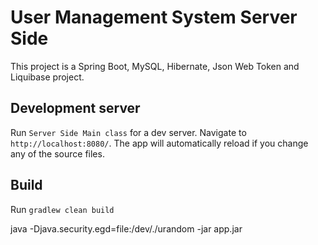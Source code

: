 # User Management System Server Side

This project is a Spring Boot, MySQL, Hibernate, Json Web Token and Liquibase project.

## Development server

Run `Server Side Main class` for a dev server. Navigate to `http://localhost:8080/`. The app will automatically reload if you change any of the source files.

## Build

Run `gradlew clean build`

java -Djava.security.egd=file:/dev/./urandom -jar app.jar
